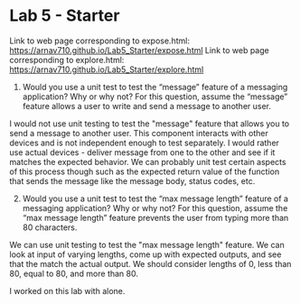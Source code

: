 # Lab 5 - Starter

Link to web page corresponding to expose.html: https://arnav710.github.io/Lab5_Starter/expose.html
Link to web page corresponding to explore.html: https://arnav710.github.io/Lab5_Starter/explore.html

1) Would you use a unit test to test the “message” feature of a messaging application? Why or why not? For this question, assume the “message” feature allows a user to write and send a message to another user.

I would not use unit testing to test the "message" feature that allows you to send a message to another user. This component interacts with other devices and is not independent enough to test separately. I would rather use actual devices - deliver message from one to the other and see if it matches the expected behavior. We can probably unit test certain aspects of this process though such as the expected return value of the function that sends the message like the message body, status codes, etc.

2) Would you use a unit test to test the “max message length” feature of a messaging application? Why or why not? For this question, assume the “max message length” feature prevents the user from typing more than 80 characters.

We can use unit testing to test the "max message length" feature. We can look at input of varying lengths, come up with expected outputs, and see that the match the actual output. We should consider lengths of 0, less than 80, equal to 80, and more than 80.


I worked on this lab with alone.